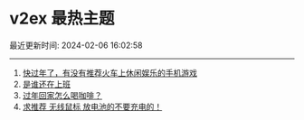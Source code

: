 # v2ex 最热主题

最近更新时间: 2024-02-06 16:02:58

--- 
1. [快过年了，有没有推荐火车上休闲娱乐的手机游戏](https://www.v2ex.com/t/1014551) 
2. [是谁还在上班](https://www.v2ex.com/t/1014557) 
3. [过年回家怎么喝咖啡？](https://www.v2ex.com/t/1014565) 
4. [求推荐 无线鼠标 放电池的不要充电的！](https://www.v2ex.com/t/1014566) 
